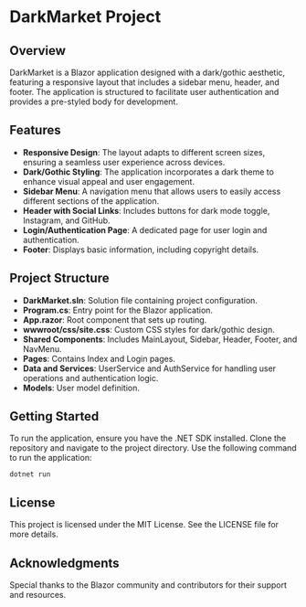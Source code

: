 # DarkMarket Project

## Overview
DarkMarket is a Blazor application designed with a dark/gothic aesthetic, featuring a responsive layout that includes a sidebar menu, header, and footer. The application is structured to facilitate user authentication and provides a pre-styled body for development.

## Features
- **Responsive Design**: The layout adapts to different screen sizes, ensuring a seamless user experience across devices.
- **Dark/Gothic Styling**: The application incorporates a dark theme to enhance visual appeal and user engagement.
- **Sidebar Menu**: A navigation menu that allows users to easily access different sections of the application.
- **Header with Social Links**: Includes buttons for dark mode toggle, Instagram, and GitHub.
- **Login/Authentication Page**: A dedicated page for user login and authentication.
- **Footer**: Displays basic information, including copyright details.

## Project Structure
- **DarkMarket.sln**: Solution file containing project configuration.
- **Program.cs**: Entry point for the Blazor application.
- **App.razor**: Root component that sets up routing.
- **wwwroot/css/site.css**: Custom CSS styles for dark/gothic design.
- **Shared Components**: Includes MainLayout, Sidebar, Header, Footer, and NavMenu.
- **Pages**: Contains Index and Login pages.
- **Data and Services**: UserService and AuthService for handling user operations and authentication logic.
- **Models**: User model definition.

## Getting Started
To run the application, ensure you have the .NET SDK installed. Clone the repository and navigate to the project directory. Use the following command to run the application:

```
dotnet run
```

## License
This project is licensed under the MIT License. See the LICENSE file for more details.

## Acknowledgments
Special thanks to the Blazor community and contributors for their support and resources.